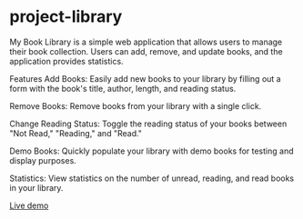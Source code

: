 # project-library
My Book Library is a simple web application that allows users to manage their book collection. Users can add, remove, and update books, and the application provides statistics.

Features
Add Books: Easily add new books to your library by filling out a form with the book's title, author, length, and reading status.

Remove Books: Remove books from your library with a single click.

Change Reading Status: Toggle the reading status of your books between "Not Read," "Reading," and "Read."

Demo Books: Quickly populate your library with demo books for testing and display purposes.

Statistics: View statistics on the number of unread, reading, and read books in your library.

[Live demo](https://aegis945.github.io/project-library/)
